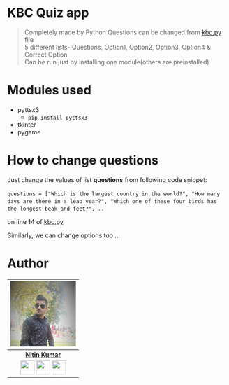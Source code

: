 # KBC Quiz app

> Completely made by Python
> Questions can be changed from [kbc.py](kbc.py) file  
> 5 different lists- Questions, Option1, Option2, Option3, Option4 & Correct Option  
> Can be run just by installing one module(others are preinstalled)  

# Modules used

- pyttsx3  
  - ``pip install pyttsx3``
- tkinter
- pygame


# How to change questions

Just change the values of list **questions** from following code snippet:

``questions = ["Which is the largest country in the world?",
             "How many days are there in a leap year?",
             "Which one of these four birds has the longest beak and feet?", ..``  

on line 14 of [kbc.py](kbc.py)

Similarly, we can change options too ..


# Author


|                                                                                                                                                                                                         <a href="https://nitin-kr.onrender.com/"><img src="https://github.com/nitinkumar30/nitscv/blob/main/image/nitin-1.jpg" width="150px " height="150px" /></a>                                                                                                                                                                                                          |
|:----------------------------------------------------------------------------------------------------------------------------------------------------------------------------------------------------------------------------------------------------------------------------------------------------------------------------------------------------------------------------------------------------------------------------------------------------------------------------------------------------------------------------------------------------------------------------------:|
|                                                                                                                                                                                                                                                                 **[Nitin Kumar](https://nitin-kr.onrender.com/)**                                                                                                                                                                                                                                                                  |
| <a href="https://twitter.com/nitinkumar30"><img src="https://raw.githubusercontent.com/vinitshahdeo/Water-Monitoring-System/master/assets/twitter.png" width="32px" height="32px"></a> <a href="https://www.facebook.com/b1AcK6AG16"><img src="https://raw.githubusercontent.com/vinitshahdeo/Water-Monitoring-System/master/assets/facebook.png" width="32px" height="32px"></a> <a href="https://www.linkedin.com/in/nitin30kumar/"><img src="https://raw.githubusercontent.com/vinitshahdeo/Water-Monitoring-System/master/assets/linkedin.png" width="32px" height="32px"></a> |